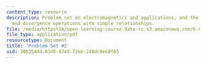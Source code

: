 ```yaml
---
content_type: resource
description: Problem set on electromagnetics and applications, and the gradient, curl,
  and divergence operations with simple relationships.
file: /media/https%3A/open-learning-course-data-rc.s3.amazonaws.com/6-013-electromagnetics-and-applications-fall-2005/3863544d03d0d74d73ee248dc0e68f65_ps2.pdf
file_type: application/pdf
resourcetype: Document
title: 'Problem Set #2'
uid: 3863544d-03d0-d74d-73ee-248dc0e68f65
---
```

